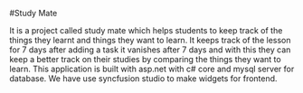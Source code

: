 #Study Mate

It is a project called study mate which helps students to keep track of the things they learnt and things they want to learn.
It keeps track of the lesson for 7 days after adding a task it vanishes after 7 days and with this they can keep a better track on their studies by comparing the things they want to learn.
This application is built with asp.net with c# core and mysql server for database.
We have use syncfusion studio to make widgets for frontend.
